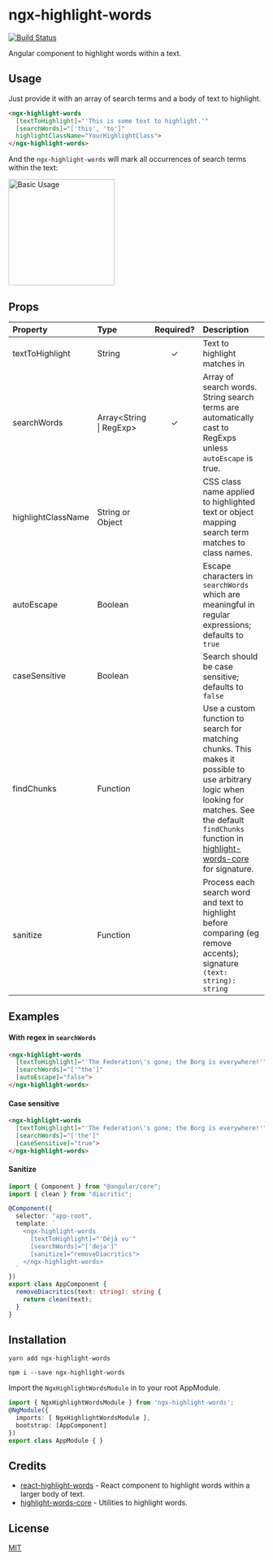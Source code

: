 # ngx-highlight-words

[![Build Status](https://travis-ci.org/artiebits/ngx-highlight-words.svg?branch=master)](https://travis-ci.org/artiebits/ngx-highlight-words)

Angular component to highlight words within a text.

## Usage

Just provide it with an array of search terms and a body of text to highlight.

```html
<ngx-highlight-words
  [textToHighlight]="'This is some text to highlight.'"
  [searchWords]="['this', 'to']"
  highlightClassName="YourHighlightClass">
</ngx-highlight-words>
```

And the `ngx-highlight-words` will mark all occurrences of search terms within the text:

<img src="https://dl.dropboxusercontent.com/s/0eljrgp0ylu6j93/basic-usage.png" alt="Basic Usage" width="209"/>

## Props

| Property | Type | Required? | Description |
|:---|:---|:---:|:---|
| textToHighlight | String | ✓ | Text to highlight matches in |
| searchWords | Array<String &#124; RegExp> | ✓ | Array of search words. String search terms are automatically cast to RegExps unless `autoEscape` is true. |
| highlightClassName | String or Object |  | CSS class name applied to highlighted text or object mapping search term matches to class names. |
| autoEscape | Boolean |  | Escape characters in `searchWords` which are meaningful in regular expressions; defaults to `true` |
| caseSensitive | Boolean |  | Search should be case sensitive; defaults to `false` |
| findChunks | Function |  | Use a custom function to search for matching chunks. This makes it possible to use arbitrary logic when looking for matches. See the default `findChunks` function in [highlight-words-core](https://github.com/bvaughn/highlight-words-core) for signature. 
| sanitize | Function |  | Process each search word and text to highlight before comparing (eg remove accents); signature `(text: string): string` |

## Examples

#### With regex in `searchWords`

```html
<ngx-highlight-words
  [textToHighlight]="'The Federation\'s gone; the Borg is everywhere!'"
  [searchWords]="['^the']"
  [autoEscape]="false">
</ngx-highlight-words>
```

#### Case sensitive

```html
<ngx-highlight-words
  [textToHighlight]="'The Federation\'s gone; the Borg is everywhere!'"
  [searchWords]="['the']"
  [caseSensitive]="true">
</ngx-highlight-words>
```

#### Sanitize

```typescript
import { Component } from "@angular/core";
import { clean } from "diacritic";

@Component({
  selector: "app-root",
  template: `
    <ngx-highlight-words
      [textToHighlight]="'Déjà vu'"
      [searchWords]="['deja']"
      [sanitize]="removeDiacritics">
    </ngx-highlight-words>
  `
})
export class AppComponent {
  removeDiacritics(text: string): string {
    return clean(text);
  }
}
```

## Installation

```shell script
yarn add ngx-highlight-words
```

```shell script
npm i --save ngx-highlight-words
```

Import the `NgxHighlightWordsModule` in to your root AppModule.

```typescript
import { NgxHighlightWordsModule } from 'ngx-highlight-words';
@NgModule({
  imports: [ NgxHighlightWordsModule ],
  bootstrap: [AppComponent]
})
export class AppModule { }
```

## Credits

- [react-highlight-words](https://github.com/bvaughn/react-highlight-words) - React component to highlight words within a larger body of text.
- [highlight-words-core](https://github.com/bvaughn/highlight-words-core) - Utilities to highlight words.

## License

[MIT](/LICENSE)

